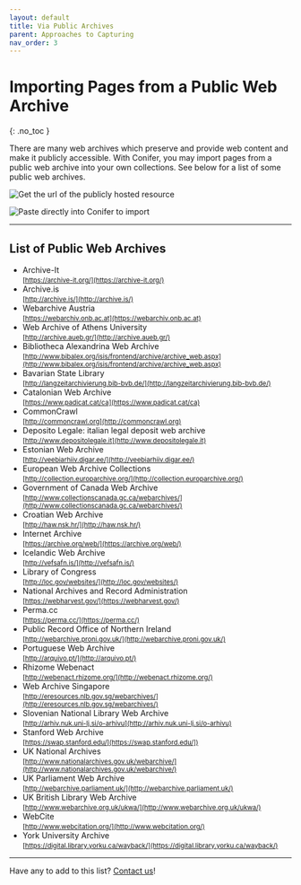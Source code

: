 ```yaml
---
layout: default
title: Via Public Archives
parent: Approaches to Capturing
nav_order: 3
---
```


# Importing Pages from a Public Web Archive
{: .no_toc }

There are many web archives which preserve and provide web content and make it publicly accessible. With Conifer, you may import pages from a public web archive into your own collections. See below for a list of some public web archives.

![Get the url of the publicly hosted resource](../../images/conifer-user-guide-024.jpeg)


![Paste directly into Conifer to import](../../images/conifer-user-guide-025.jpeg)


---
## List of Public Web Archives
* Archive-It<br>
<small>[https://archive-it.org/](https://archive-it.org/)</small>
* Archive.is<br>
<small>[http://archive.is/](http://archive.is/)</small>
* Webarchive Austria<br>
<small>[https://webarchiv.onb.ac.at](https://webarchiv.onb.ac.at)</small>
* Web Archive of Athens University<br>
<small>[http://archive.aueb.gr/](http://archive.aueb.gr/)</small>
* Bibliotheca Alexandrina Web Archive<br>
<small>[http://www.bibalex.org/isis/frontend/archive/archive_web.aspx](http://www.bibalex.org/isis/frontend/archive/archive_web.aspx)</small>
* Bavarian State Library<br>
<small>[http://langzeitarchivierung.bib-bvb.de/](http://langzeitarchivierung.bib-bvb.de/)</small>
* Catalonian Web Archive<br>
<small>[https://www.padicat.cat/ca](https://www.padicat.cat/ca)</small>
* CommonCrawl<br>
<small>[http://commoncrawl.org](http://commoncrawl.org)</small>
* Deposito Legale: italian legal deposit web archive<br>
<small>[http://www.depositolegale.it](http://www.depositolegale.it)</small>
* Estonian Web Archive<br>
<small>[http://veebiarhiiv.digar.ee/](http://veebiarhiiv.digar.ee/)</small>
* European Web Archive Collections<br>
<small>[http://collection.europarchive.org/](http://collection.europarchive.org/)</small>
* Government of Canada Web Archive<br>
<small>[http://www.collectionscanada.gc.ca/webarchives/](http://www.collectionscanada.gc.ca/webarchives/)</small>
* Croatian Web Archive<br>
<small>[http://haw.nsk.hr/](http://haw.nsk.hr/)</small>
* Internet Archive<br>
<small>[https://archive.org/web/](https://archive.org/web/)</small>
* Icelandic Web Archive<br>
<small>[http://vefsafn.is/](http://vefsafn.is/)</small>
* Library of Congress<br>
<small>[http://loc.gov/websites/](http://loc.gov/websites/)</small>
* National Archives and Record Administration<br>
<small>[https://webharvest.gov/](https://webharvest.gov/)</small>
* Perma.cc<br>
<small>[https://perma.cc/](https://perma.cc/)</small>
* Public Record Office of Northern Ireland<br>
<small>[http://webarchive.proni.gov.uk/](http://webarchive.proni.gov.uk/)</small>
* Portuguese Web Archive<br>
<small>[http://arquivo.pt/](http://arquivo.pt/)</small>
* Rhizome Webenact<br>
<small>[http://webenact.rhizome.org/](http://webenact.rhizome.org/)</small>
* Web Archive Singapore<br>
<small>[http://eresources.nlb.gov.sg/webarchives/](http://eresources.nlb.gov.sg/webarchives/)</small>
* Slovenian National Library Web Archive<br>
<small>[http://arhiv.nuk.uni-lj.si/o-arhivu](http://arhiv.nuk.uni-lj.si/o-arhivu)</small>
* Stanford Web Archive<br>
<small>[https://swap.stanford.edu/](https://swap.stanford.edu/])</small>
* UK National Archives<br>
<small>[http://www.nationalarchives.gov.uk/webarchive/](http://www.nationalarchives.gov.uk/webarchive/)</small>
* UK Parliament Web Archive<br>
<small>[http://webarchive.parliament.uk/](http://webarchive.parliament.uk/)</small>
* UK British Library Web Archive<br>
<small>[http://www.webarchive.org.uk/ukwa/](http://www.webarchive.org.uk/ukwa/)</small>
* WebCite<br>
<small>[http://www.webcitation.org/](http://www.webcitation.org/)</small>
* York University Archive<br>
<small>[https://digital.library.yorku.ca/wayback/](https://digital.library.yorku.ca/wayback/)</small>


---
Have any to add to this list? [Contact us](mailto:support@conifer.rhizome.org)!
